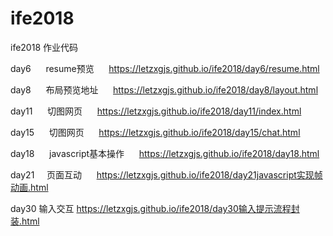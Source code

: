 # ife2018
ife2018 作业代码

day6
      resume预览
      https://letzxgjs.github.io/ife2018/day6/resume.html

day8
      布局预览地址
      https://letzxgjs.github.io/ife2018/day8/layout.html
      
      
day11
      切图网页
      https://letzxgjs.github.io/ife2018/day11/index.html
      

day15
      切图网页
      https://letzxgjs.github.io/ife2018/day15/chat.html


day18
      javascript基本操作
      https://letzxgjs.github.io/ife2018/day18.html

day21
      页面互动
      https://letzxgjs.github.io/ife2018/day21javascript实现帧动画.html

day30
      输入交互
      https://letzxgjs.github.io/ife2018/day30输入提示流程封装.html
      
